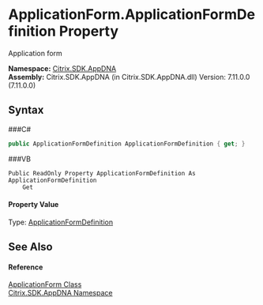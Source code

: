 # ApplicationForm.ApplicationFormDefinition Property 
 

Application form

**Namespace:**&nbsp;<a href="N_Citrix_SDK_AppDNA">Citrix.SDK.AppDNA</a><br />**Assembly:**&nbsp;Citrix.SDK.AppDNA (in Citrix.SDK.AppDNA.dll) Version: 7.11.0.0 (7.11.0.0)

## Syntax

###C#
```csharp
public ApplicationFormDefinition ApplicationFormDefinition { get; }
```

###VB
```vbnet
Public ReadOnly Property ApplicationFormDefinition As ApplicationFormDefinition
	Get
```


#### Property Value
Type: <a href="T_Citrix_SDK_AppDNA_ApplicationFormDefinition">ApplicationFormDefinition</a>

## See Also


#### Reference
<a href="T_Citrix_SDK_AppDNA_ApplicationForm">ApplicationForm Class</a><br /><a href="N_Citrix_SDK_AppDNA">Citrix.SDK.AppDNA Namespace</a><br />
